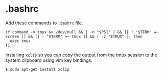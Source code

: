 # .bashrc
Add these commands to `.bashrc` file.
```
if command -v tmux &> /dev/null && [ -n "$PS1" ] && [[ ! "$TERM" =~ screen ]] && [[ ! "$TERM" =~ tmux ]] && [ -z "$TMUX" ]; then
  exec tmux
fi
```

Installing `xclip` so you can copy the output from the tmux session to the system clipboard using vim key bindings.
```
$ sudo apt-get install xclip
```
